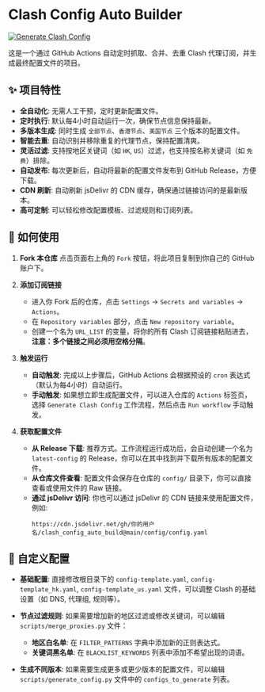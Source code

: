 # Clash Config Auto Builder

[![Generate Clash Config](https://github.com/busymilk/clash_config_auto_build/actions/workflows/clash-config.yml/badge.svg)](https://github.com/busymilk/clash_config_auto_build/actions/workflows/clash-config.yml)

这是一个通过 GitHub Actions 自动定时抓取、合并、去重 Clash 代理订阅，并生成最终配置文件的项目。

## ✨ 项目特性

- **全自动化**: 无需人工干预，定时更新配置文件。
- **定时执行**: 默认每4小时自动运行一次，确保节点信息保持最新。
- **多版本生成**: 同时生成 `全部节点`、`香港节点`、`美国节点` 三个版本的配置文件。
- **智能去重**: 自动识别并移除重复的代理节点，保持配置清爽。
- **灵活过滤**: 支持按地区关键词（如 `HK`, `US`）过滤，也支持按名称关键词（如 `免费`）排除。
- **自动发布**: 每次更新后，自动将最新的配置文件发布到 GitHub Release，方便下载。
- **CDN 刷新**: 自动刷新 jsDelivr 的 CDN 缓存，确保通过链接访问的是最新版本。
- **高可定制**: 可以轻松修改配置模板、过滤规则和订阅列表。

## 🚀 如何使用

1.  **Fork 本仓库**
    点击页面右上角的 `Fork` 按钮，将此项目复制到你自己的 GitHub 账户下。

2.  **添加订阅链接**
    - 进入你 Fork 后的仓库，点击 `Settings` -> `Secrets and variables` -> `Actions`。
    - 在 `Repository variables` 部分，点击 `New repository variable`。
    - 创建一个名为 `URL_LIST` 的变量，将你的所有 Clash 订阅链接粘贴进去，**注意：多个链接之间必须用空格分隔**。

3.  **触发运行**
    - **自动触发**: 完成以上步骤后，GitHub Actions 会根据预设的 `cron` 表达式（默认为每4小时）自动运行。
    - **手动触发**: 如果想立即生成配置文件，可以进入仓库的 `Actions` 标签页，选择 `Generate Clash Config` 工作流程，然后点击 `Run workflow` 手动触发。

4.  **获取配置文件**
    - **从 Release 下载**: 推荐方式。工作流程运行成功后，会自动创建一个名为 `latest-config` 的 Release，你可以在其中找到并下载所有版本的配置文件。
    - **从仓库文件查看**: 配置文件会保存在仓库的 `config/` 目录下，你可以直接查看或使用文件的 Raw 链接。
    - **通过 jsDelivr 访问**: 你也可以通过 jsDelivr 的 CDN 链接来使用配置文件，例如:
      ```
      https://cdn.jsdelivr.net/gh/你的用户名/clash_config_auto_build@main/config/config.yaml
      ```

## 🔧 自定义配置

- **基础配置**:
  直接修改根目录下的 `config-template.yaml`, `config-template_hk.yaml`, `config-template_us.yaml` 文件，可以调整 Clash 的基础设置（如 DNS, 代理组, 规则等）。

- **节点过滤规则**:
  如果需要增加新的地区过滤或修改关键词，可以编辑 `scripts/merge_proxies.py` 文件：
  - **地区白名单**: 在 `FILTER_PATTERNS` 字典中添加新的正则表达式。
  - **关键词黑名单**: 在 `BLACKLIST_KEYWORDS` 列表中添加不希望出现的词语。

- **生成不同版本**:
  如果需要生成更多或更少版本的配置文件，可以编辑 `scripts/generate_config.py` 文件中的 `configs_to_generate` 列表。